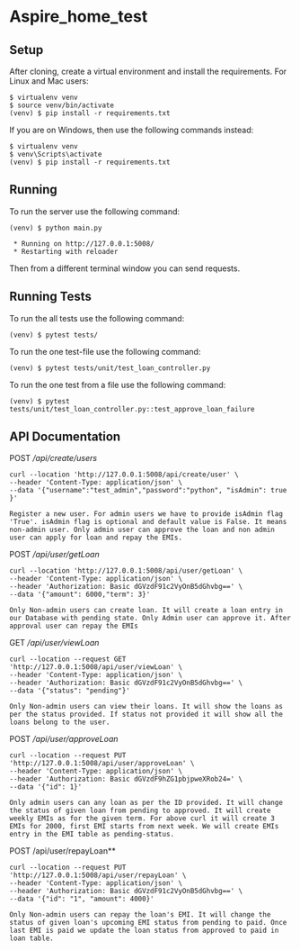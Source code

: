 # Aspire_home_test

## Setup

After cloning, create a virtual environment and install the requirements. For Linux and Mac users:

    $ virtualenv venv
    $ source venv/bin/activate
    (venv) $ pip install -r requirements.txt

If you are on Windows, then use the following commands instead:

    $ virtualenv venv
    $ venv\Scripts\activate
    (venv) $ pip install -r requirements.txt

## Running

To run the server use the following command:

    (venv) $ python main.py

     * Running on http://127.0.0.1:5008/
     * Restarting with reloader

Then from a different terminal window you can send requests.

## Running Tests

To run the all tests use the following command:

    (venv) $ pytest tests/
    
To run the one test-file use the following command:

    (venv) $ pytest tests/unit/test_loan_controller.py

To run the one test from a file use the following command:

    (venv) $ pytest tests/unit/test_loan_controller.py::test_approve_loan_failure

## API Documentation

POST */api/create/users*

	curl --location 'http://127.0.0.1:5008/api/create/user' \
	--header 'Content-Type: application/json' \
	--data '{"username":"test_admin","password":"python", "isAdmin": true   }'

    Register a new user. For admin users we have to provide isAdmin flag 'True'. isAdmin flag is optional and default value is False. It means non-admin user. Only admin user can approve the loan and non admin user can apply for loan and repay the EMIs.
    
    
POST */api/user/getLoan*

	curl --location 'http://127.0.0.1:5008/api/user/getLoan' \
	--header 'Content-Type: application/json' \
	--header 'Authorization: Basic dGVzdF91c2VyOnB5dGhvbg==' \
	--data '{"amount": 6000,"term": 3}'

    Only Non-admin users can create loan. It will create a loan entry in our Database with pending state. Only Admin user can approve it. After approval user can repay the EMIs
    
GET */api/user/viewLoan*

	curl --location --request GET 'http://127.0.0.1:5008/api/user/viewLoan' \
	--header 'Content-Type: application/json' \
	--header 'Authorization: Basic dGVzdF91c2VyOnB5dGhvbg==' \
	--data '{"status": "pending"}'

    Only Non-admin users can view their loans. It will show the loans as per the status provided. If status not provided it will show all the loans belong to the user.
    
POST */api/user/approveLoan*

	curl --location --request PUT 'http://127.0.0.1:5008/api/user/approveLoan' \
	--header 'Content-Type: application/json' \
	--header 'Authorization: Basic dGVzdF9hZG1pbjpweXRob24=' \
	--data '{"id": 1}'

    Only admin users can any loan as per the ID provided. It will change the status of given loan from pending to approved. It will create weekly EMIs as for the given term. For above curl it will create 3 EMIs for 2000, first EMI starts from next week. We will create EMIs entry in the EMI table as pending-status.
    
POST /api/user/repayLoan**

	curl --location --request PUT 'http://127.0.0.1:5008/api/user/repayLoan' \
	--header 'Content-Type: application/json' \
	--header 'Authorization: Basic dGVzdF91c2VyOnB5dGhvbg==' \
	--data '{"id": "1", "amount": 4000}'

    Only Non-admin users can repay the loan's EMI. It will change the status of given loan's upcoming EMI status from pending to paid. Once last EMI is paid we update the loan status from approved to paid in loan table.




